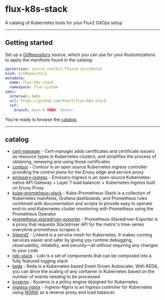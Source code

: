 # flux-k8s-stack
A catalog of Kubernetes tools for your Flux2 GitOps setup

---
## Getting started
Set up a [GitRepository](https://fluxcd.io/docs/components/source/gitrepositories/) source, which you can use for your Kustomizations to apply the manifests found in the catalog:

```yaml
apiVersion: source.toolkit.fluxcd.io/v1beta2
kind: GitRepository
metadata:
  name: flux-k8s-stack
  namespace: flux-system
spec:
  interval: 5m0s
  url: https://github.com/kharf/flux-k8s-stack
  ref:
    branch: main # TODO: SemVer
```
You're ready to browse the [catalog](#catalog).

---
## catalog

- [cert-manager](./catalog/cert-manager) - Cert-manager adds certificates and certificate issuers as resource types in Kubernetes clusters, and simplifies the process of obtaining, renewing and using those certificates
- [contour](./catalog/contour) - Contour is an open source Kubernetes ingress controller providing the control plane for the Envoy edge and service proxy
- [emissary-ingress](./catalog/emissary-ingress) - Emissary-Ingress is an open-source Kubernetes-native API Gateway + Layer 7 load balancer + Kubernetes Ingress built on Envoy Proxy
- [kube-prometheus-stack](./catalog/kube-prometheus-stack) - Kube-Prometheus-Stack is a collection of Kubernetes manifests, Grafana dashboards, and Prometheus rules combined with documentation and scripts to provide easy to operate end-to-end Kubernetes cluster monitoring with Prometheus using the Prometheus Operator
- [prometheus-stackdriver-exporter](/catalog/prometheus-stackdriver-exporter) - Prometheus-Stackdriver-Exporter is a proxy that requests Stackdriver API for the metric's time-series everytime prometheus scrapes it.
- [linkerd2](./catalog/linkerd2) - Linkerd is a service mesh for Kubernetes. It makes running services easier and safer by giving you runtime debugging, observability, reliability, and security—all without requiring any changes to your code
- [loki-stack](./catalog/loki-stack) - Loki is a set of components that can be composed into a fully featured logging stack
- [keda](./catalog/keda) - Keda is a Kubernetes based Event Driven Autoscaler. With KEDA, you can drive the scaling of any container in Kubernetes based on the number of events needing to be processed
- [kyverno](./catalog/kyverno) - Kyverno is a policy engine designed for Kubernetes.
- [ingress-nginx](./catalog/ingress-nginx) - Ingress-Nginx is an Ingress controller for Kubernetes using [NGINX](https://www.nginx.org/) as a reverse proxy and load balancer.
